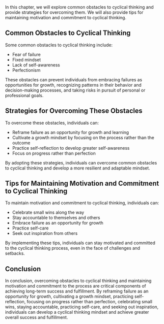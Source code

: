 
In this chapter, we will explore common obstacles to cyclical thinking and provide strategies for overcoming them. We will also provide tips for maintaining motivation and commitment to cyclical thinking.

Common Obstacles to Cyclical Thinking
-------------------------------------

Some common obstacles to cyclical thinking include:

* Fear of failure
* Fixed mindset
* Lack of self-awareness
* Perfectionism

These obstacles can prevent individuals from embracing failures as opportunities for growth, recognizing patterns in their behavior and decision-making processes, and taking risks in pursuit of personal or professional goals.

Strategies for Overcoming These Obstacles
-----------------------------------------

To overcome these obstacles, individuals can:

* Reframe failure as an opportunity for growth and learning
* Cultivate a growth mindset by focusing on the process rather than the outcome
* Practice self-reflection to develop greater self-awareness
* Focus on progress rather than perfection

By adopting these strategies, individuals can overcome common obstacles to cyclical thinking and develop a more resilient and adaptable mindset.

Tips for Maintaining Motivation and Commitment to Cyclical Thinking
-------------------------------------------------------------------

To maintain motivation and commitment to cyclical thinking, individuals can:

* Celebrate small wins along the way
* Stay accountable to themselves and others
* Embrace failure as an opportunity for growth
* Practice self-care
* Seek out inspiration from others

By implementing these tips, individuals can stay motivated and committed to the cyclical thinking process, even in the face of challenges and setbacks.

Conclusion
----------

In conclusion, overcoming obstacles to cyclical thinking and maintaining motivation and commitment to the process are critical components of achieving long-term success and fulfillment. By reframing failure as an opportunity for growth, cultivating a growth mindset, practicing self-reflection, focusing on progress rather than perfection, celebrating small wins, staying accountable, practicing self-care, and seeking out inspiration, individuals can develop a cyclical thinking mindset and achieve greater overall success and fulfillment.

